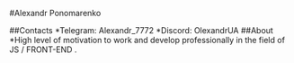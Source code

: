 #Alexandr Ponomarenko

##Contacts
*Telegram: Alexandr_7772
*Discord: OlexandrUA
##About
*High level of motivation to work and develop professionally in the field of JS / FRONT-END .

